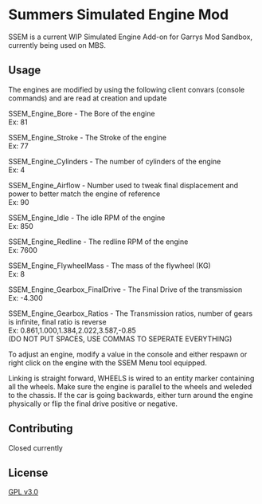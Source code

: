 # Summers Simulated Engine Mod

SSEM is a current WIP Simulated Engine Add-on for Garrys Mod Sandbox, currently being used on MBS. 

## Usage

The engines are modified by using the following client convars (console commands) and are read at creation and update

SSEM_Engine_Bore - The Bore of the engine   
Ex: 81


SSEM_Engine_Stroke - The Stroke of the engine     
Ex: 77

SSEM_Engine_Cylinders - The number of cylinders of the engine   
Ex: 4

SSEM_Engine_Airflow - Number used to tweak final displacement and power to better match the engine of reference   
Ex: 90

SSEM_Engine_Idle - The idle RPM of the engine  
Ex: 850

SSEM_Engine_Redline - The redline RPM of the engine   
Ex: 7600

SSEM_Engine_FlywheelMass - The mass of the flywheel (KG)  
Ex: 8

SSEM_Engine_Gearbox_FinalDrive - The Final Drive of the transmission  
Ex: -4.300

SSEM_Engine_Gearbox_Ratios - The Transmission ratios, number of gears is infinite, final ratio is reverse    
Ex: 0.861,1.000,1.384,2.022,3.587,-0.85   
(DO NOT PUT SPACES, USE COMMAS TO SEPERATE EVERYTHING)


To adjust an engine, modify a value in the console and either respawn or right click on the engine with the SSEM Menu tool equipped.

Linking is straight forward, WHEELS is wired to an entity marker containing all the wheels. Make sure the engine is parallel to the wheels and weleded to the chassis. If the car is going backwards, either turn around the engine physically or flip the final drive positive or negative.


## Contributing
Closed currently

## License
[GPL v3.0](https://choosealicense.com/licenses/gpl-3.0/)
